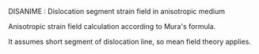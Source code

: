 DISANIME : Dislocation segment strain field in anisotropic medium

Anisotropic strain field calculation according to Mura's formula.

It assumes short segment of dislocation line, so mean field theory applies.
